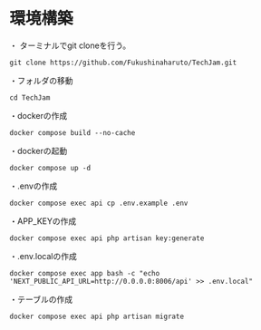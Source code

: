 # 環境構築
・ ターミナルでgit cloneを行う。
```
git clone https://github.com/Fukushinaharuto/TechJam.git
```
・フォルダの移動
```
cd TechJam
```
・dockerの作成
```
docker compose build --no-cache
```
・dockerの起動
```
docker compose up -d
```
・.envの作成
```
docker compose exec api cp .env.example .env
```
・APP_KEYの作成
```
docker compose exec api php artisan key:generate
```
・.env.localの作成
```
docker compose exec app bash -c "echo 'NEXT_PUBLIC_API_URL=http://0.0.0.0:8006/api' >> .env.local"
```
・テーブルの作成
```
docker compose exec api php artisan migrate
```
